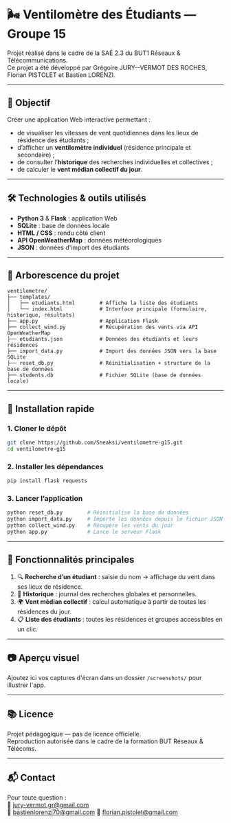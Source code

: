 # 🌬️ Ventilomètre des Étudiants — Groupe 15

Projet réalisé dans le cadre de la SAÉ 2.3 du BUT1 Réseaux & Télécommunications.  
Ce projet a été développé par Grégoire JURY--VERMOT DES ROCHES, Florian PISTOLET et Bastien LORENZI.

---

## 🎯 Objectif

Créer une application Web interactive permettant :

- de visualiser les vitesses de vent quotidiennes dans les lieux de résidence des étudiants ;
- d’afficher un **ventilomètre individuel** (résidence principale et secondaire) ;
- de consulter l’**historique** des recherches individuelles et collectives ;
- de calculer le **vent médian collectif du jour**.

---

## 🛠️ Technologies & outils utilisés

- **Python 3** & **Flask** : application Web
- **SQLite** : base de données locale
- **HTML / CSS** : rendu côté client
- **API OpenWeatherMap** : données météorologiques
- **JSON** : données d'import des étudiants

---

## 📁 Arborescence du projet

```
ventilometre/
├── templates/
│   ├── etudiants.html        # Affiche la liste des étudiants
│   └── index.html            # Interface principale (formulaire, historique, résultats)
├── app.py                    # Application Flask
├── collect_wind.py           # Récupération des vents via API OpenWeatherMap
├── etudiants.json            # Données des étudiants et leurs résidences
├── import_data.py            # Import des données JSON vers la base SQLite
├── reset_db.py               # Réinitialisation + structure de la base de données
├── students.db               # Fichier SQLite (base de données locale)
```

---
## 🚀 Installation rapide

### 1. Cloner le dépôt

```bash
git clone https://github.com/Sneaksi/ventilometre-g15.git
cd ventilometre-g15
```

### 2. Installer les dépendances

```bash
pip install flask requests
```

### 3. Lancer l’application

```bash
python reset_db.py        # Réinitialise la base de données
python import_data.py     # Importe les données depuis le fichier JSON
python collect_wind.py    # Récupère les vents du jour
python app.py             # Lance le serveur Flask
```

---

## 🧪 Fonctionnalités principales

1. 🔍 **Recherche d’un étudiant** : saisie du nom → affichage du vent dans ses lieux de résidence.
2. 🧾 **Historique** : journal des recherches globales et personnelles.
3. 🌍 **Vent médian collectif** : calcul automatique à partir de toutes les résidences du jour.
4. 📋 **Liste des étudiants** : toutes les résidences et groupes accessibles en un clic.

---

## 📷 Aperçu visuel

Ajoutez ici vos captures d'écran dans un dossier `/screenshots/` pour illustrer l'app.

---

## 📚 Licence

Projet pédagogique — pas de licence officielle.  
Reproduction autorisée dans le cadre de la formation BUT Réseaux & Télécoms.

---

## 📬 Contact

Pour toute question :  
📧 jury-vermot.gr@gmail.com  
📧 bastienlorenzi70@gmail.com 
📧 florian.pistolet@gmail.com
